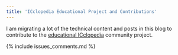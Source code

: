 ```yaml
---
title: 'ICclopedia Educational Project and Contributions'
---
```


I am migrating a lot of the technical content and  posts in this blog to contribute to the
[educational ICclopedia](https://icclopedia.org/wiki/Main_Page) community project.

{% include issues_comments.md %}

